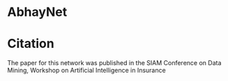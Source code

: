 # AbhayNet

# Citation

The paper for this network was published in the SIAM Conference on Data Mining, Workshop on Artificial Intelligence in Insurance
